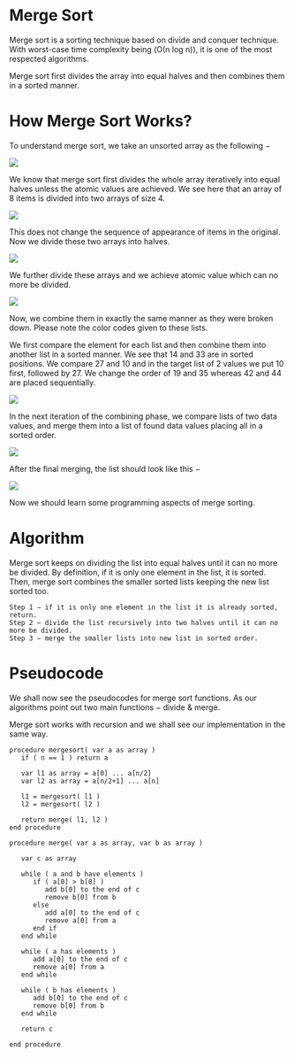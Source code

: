 # Merge Sort

Merge sort is a sorting technique based on divide and conquer technique. With worst-case time complexity being \(Ο(n log n)\), it is one of the most respected algorithms.

Merge sort first divides the array into equal halves and then combines them in a sorted manner.

# How Merge Sort Works?

To understand merge sort, we take an unsorted array as the following −

![](https://www.tutorialspoint.com/data_structures_algorithms/images/unsorted_array.jpg)

We know that merge sort first divides the whole array iteratively into equal halves unless the atomic values are achieved. We see here that an array of 8 items is divided into two arrays of size 4.

![](https://www.tutorialspoint.com/data_structures_algorithms/images/merge_sort_divide_1.jpg)

This does not change the sequence of appearance of items in the original. Now we divide these two arrays into halves.

![](https://www.tutorialspoint.com/data_structures_algorithms/images/merge_sort_divide_2.jpg)

We further divide these arrays and we achieve atomic value which can no more be divided.

![](https://www.tutorialspoint.com/data_structures_algorithms/images/merge_sort_divide_3.jpg)

Now, we combine them in exactly the same manner as they were broken down. Please note the color codes given to these lists.

We first compare the element for each list and then combine them into another list in a sorted manner. We see that 14 and 33 are in sorted positions. We compare 27 and 10 and in the target list of 2 values we put 10 first, followed by 27. We change the order of 19 and 35 whereas 42 and 44 are placed sequentially.

![](https://www.tutorialspoint.com/data_structures_algorithms/images/merge_sort_combine_1.jpg)

In the next iteration of the combining phase, we compare lists of two data values, and merge them into a list of found data values placing all in a sorted order.

![](https://www.tutorialspoint.com/data_structures_algorithms/images/merge_sort_combine_1.jpg)

After the final merging, the list should look like this −

![](https://www.tutorialspoint.com/data_structures_algorithms/images/merge_sort.jpg)

Now we should learn some programming aspects of merge sorting.

# Algorithm

Merge sort keeps on dividing the list into equal halves until it can no more be divided. By definition, if it is only one element in the list, it is sorted. Then, merge sort combines the smaller sorted lists keeping the new list sorted too.

```
Step 1 − if it is only one element in the list it is already sorted, return.
Step 2 − divide the list recursively into two halves until it can no more be divided.
Step 3 − merge the smaller lists into new list in sorted order.
```

# Pseudocode

We shall now see the pseudocodes for merge sort functions. As our algorithms point out two main functions − divide & merge.

Merge sort works with recursion and we shall see our implementation in the same way.

```
procedure mergesort( var a as array )
   if ( n == 1 ) return a

   var l1 as array = a[0] ... a[n/2]
   var l2 as array = a[n/2+1] ... a[n]

   l1 = mergesort( l1 )
   l2 = mergesort( l2 )

   return merge( l1, l2 )
end procedure

procedure merge( var a as array, var b as array )

   var c as array

   while ( a and b have elements )
      if ( a[0] > b[0] )
         add b[0] to the end of c
         remove b[0] from b
      else
         add a[0] to the end of c
         remove a[0] from a
      end if
   end while
   
   while ( a has elements )
      add a[0] to the end of c
      remove a[0] from a
   end while
   
   while ( b has elements )
      add b[0] to the end of c
      remove b[0] from b
   end while
   
   return c
	
end procedure
```
